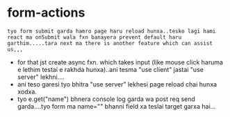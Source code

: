 # form-actions
    tyo form submit garda hamro page haru reload hunxa..tesko lagi hami react ma onSubmit wala fxn banayera prevent default haru garthim.....tara next ma there is another feature which can assist us,,,

  - for that jst create async fxn. which takes input (like mouse click haruma e lethim testai e rakhda hunxa)..ani tesma "use client" jastai "use server" lekhni....
  - ani teso garesi tyo bhitra "use server" lekhesi page reload chai hunxa xodxa.
  - tyo e.get("name") bhnera console log garda wa post req send garda....tyo form ma name="" bhanni field xa teslai target garxa hai...